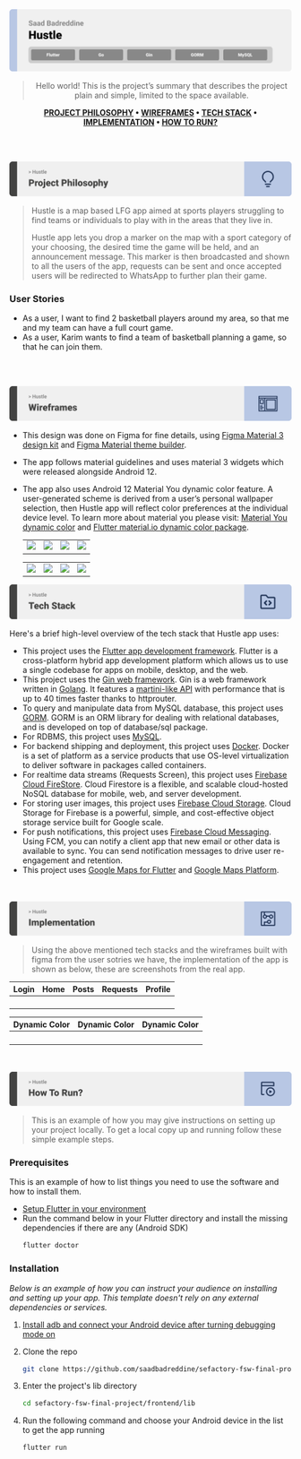 <img src="./readme/title1.svg"/>

<div align="center">

> Hello world! This is the project’s summary that describes the project plain and simple, limited to the space available.

**[PROJECT PHILOSOPHY](https://github.com/saadbadreddine/sefactory-fsw-final-project/#-project-philosophy) • [WIREFRAMES](https://github.com/saadbadreddine/sefactory-fsw-final-project#-wireframes) • [TECH STACK](https://github.com/saadbadreddine/sefactory-fsw-final-project#-tech-stack) • [IMPLEMENTATION](https://github.com/saadbadreddine/sefactory-fsw-final-project#-impplementation) • [HOW TO RUN?](https://github.com/saadbadreddine/sefactory-fsw-final-project#-how-to-run)**

</div>

<br><br>

<img src="./readme/title2.svg"/>

> Hustle is a map based LFG app aimed at sports players struggling to find teams or individuals to play with in the areas that they live in.
>
> Hustle app lets you drop a marker on the map with a sport category of your choosing, the desired time the game will be held, and an announcement message. This marker is then broadcasted and shown to all the users of the app, requests can be sent and once accepted users will be redirected to WhatsApp to further plan their game.

### User Stories

- As a user, I want to find 2 basketball players around my area, so that me and my team can have a full court game.
- As a user, Karim wants to find a team of basketball planning a game, so that he can join them.

<br><br>

<img src="./readme/title3.svg"/>

- This design was done on Figma for fine details, using [Figma Material 3 design kit](https://www.figma.com/community/file/1035203688168086460) and [Figma Material theme builder](https://www.figma.com/community/plugin/1034969338659738588/Material-Theme-Builder#:~:text=Dynamic%20color%20is%20an%20algorithmic,scheme%20that's%20accessible%20by%20default.).
- The app follows material guidelines and uses material 3 widgets which were released alongside Android 12.
- The app also uses Android 12 Material You dynamic color feature. A user-generated scheme is derived from a user’s personal wallpaper selection, then Hustle app will reflect color preferences at the individual device level. To learn more about material you please visit: [Material You dynamic color](https://m3.material.io/styles/color/dynamic-color/overview) and [Flutter material.io dynamic color package](https://pub.dev/packages/dynamic_color).

  |                                                                                                                                                                 |                                                                                                                                                               |                                                                                                                                                                        |                                                                                                                                                                    |
  | --------------------------------------------------------------------------------------------------------------------------------------------------------------- | ------------------------------------------------------------------------------------------------------------------------------------------------------------- | ---------------------------------------------------------------------------------------------------------------------------------------------------------------------- | ------------------------------------------------------------------------------------------------------------------------------------------------------------------ |
  | ![](https://firebasestorage.googleapis.com/v0/b/hustle-fsw.appspot.com/o/github-readme-images%2Flogin.png?alt=media&token=c02c61ab-301d-4451-923d-06f552c0df54) | ![](https://firebasestorage.googleapis.com/v0/b/hustle-fsw.appspot.com/o/github-readme-images%2Fmap.png?alt=media&token=bd139757-0803-4ad4-ae8b-722f577fe4c8) | ![](https://firebasestorage.googleapis.com/v0/b/hustle-fsw.appspot.com/o/github-readme-images%2Fmap_add_post.png?alt=media&token=0ed2b155-b474-419f-9fdd-29806443339e) | ![](https://firebasestorage.googleapis.com/v0/b/hustle-fsw.appspot.com/o/github-readme-images%2Fmap_post.png?alt=media&token=32e5da8f-58e5-449e-ad8d-00e11687ff0b) |

  |                                                                                                                                                                 |                                                                                                                                                                    |                                                                                                                                                                    |                                                                                                                                                                   |
  | --------------------------------------------------------------------------------------------------------------------------------------------------------------- | ------------------------------------------------------------------------------------------------------------------------------------------------------------------ | ------------------------------------------------------------------------------------------------------------------------------------------------------------------ | ----------------------------------------------------------------------------------------------------------------------------------------------------------------- |
  | ![](https://firebasestorage.googleapis.com/v0/b/hustle-fsw.appspot.com/o/github-readme-images%2Fposts.png?alt=media&token=975ad42c-ff34-4f36-95fc-4cbb4e1b17b7) | ![](https://firebasestorage.googleapis.com/v0/b/hustle-fsw.appspot.com/o/github-readme-images%2Fmy_posts.png?alt=media&token=f54517e7-2a30-4230-bd57-f7691ea290ed) | ![](https://firebasestorage.googleapis.com/v0/b/hustle-fsw.appspot.com/o/github-readme-images%2Frequests.png?alt=media&token=00b688f4-de02-4714-9e52-a5e374fe0bb5) | ![](https://firebasestorage.googleapis.com/v0/b/hustle-fsw.appspot.com/o/github-readme-images%2Fprofile.png?alt=media&token=ab925186-7a27-4c7c-b51f-68df69473d98) |

<img src="./readme/title4.svg"/>

Here's a brief high-level overview of the tech stack that Hustle app uses:

- This project uses the [Flutter app development framework](https://flutter.dev/). Flutter is a cross-platform hybrid app development platform which allows us to use a single codebase for apps on mobile, desktop, and the web.
- This project uses the [Gin web framework](https://github.com/gin-gonic/gin). Gin is a web framework written in [Golang](https://go.dev/). It features a [martini-like API](https://github.com/go-martini/martini) with performance that is up to 40 times faster thanks to httprouter.
- To query and manipulate data from MySQL database, this project uses [GORM](https://gorm.io/). GORM is an ORM library for dealing with relational databases, and is developed on top of database/sql package.
- For RDBMS, this project uses [MySQL](https://www.mysql.com/).
- For backend shipping and deployment, this project uses [Docker](https://www.docker.com/). Docker is a set of platform as a service products that use OS-level virtualization to deliver software in packages called containers.
- For realtime data streams (Requests Screen), this project uses [Firebase Cloud FireStore](https://firebase.google.com/docs/firestore). Cloud Firestore is a flexible, and scalable cloud-hosted NoSQL database for mobile, web, and server development.
- For storing user images, this project uses [Firebase Cloud Storage](https://firebase.google.com/docs/storage). Cloud Storage for Firebase is a powerful, simple, and cost-effective object storage service built for Google scale.
- For push notifications, this project uses [Firebase Cloud Messaging](https://firebase.google.com/docs/firestore). Using FCM, you can notify a client app that new email or other data is available to sync. You can send notification messages to drive user re-engagement and retention.
- This project uses [Google Maps for Flutter](https://pub.dev/packages/google_maps_flutter) and [Google Maps Platform](https://mapsplatform.google.com/).

<br><br>
<img src="./readme/title5.svg"/>

> Using the above mentioned tech stacks and the wireframes built with figma from the user sotries we have, the implementation of the app is shown as below, these are screenshots from the real app.

| Login | Home  | Posts | Requests | Profile |
| ----- | ----- | ----- | -------- | ------- |
| ![]() | ![]() | ![]() | ![]()    | ![]()   |

| Dynamic Color | Dynamic Color | Dynamic Color |
| ------------- | ------------- | ------------- |
| ![]()         | ![]()         | ![]()         |

<br><br>
<img src="./readme/title6.svg"/>

> This is an example of how you may give instructions on setting up your project locally.
> To get a local copy up and running follow these simple example steps.

### Prerequisites

This is an example of how to list things you need to use the software and how to install them.

- [Setup Flutter in your environment](https://docs.flutter.dev/get-started/install)
- Run the command below in your Flutter directory and install the missing dependencies if there are any (Android SDK)
  ```sh
  flutter doctor
  ```

### Installation

_Below is an example of how you can instruct your audience on installing and setting up your app. This template doesn't rely on any external dependencies or services._

1. [Install adb and connect your Android device after turning debugging mode on](https://www.xda-developers.com/install-adb-windows-macos-linux/)

2. Clone the repo
   ```sh
   git clone https://github.com/saadbadreddine/sefactory-fsw-final-project.git
   ```
3. Enter the project's lib directory

   ```sh
   cd sefactory-fsw-final-project/frontend/lib
   ```

4. Run the following command and choose your Android device in the list to get the app running
   ```dart
   flutter run
   ```
